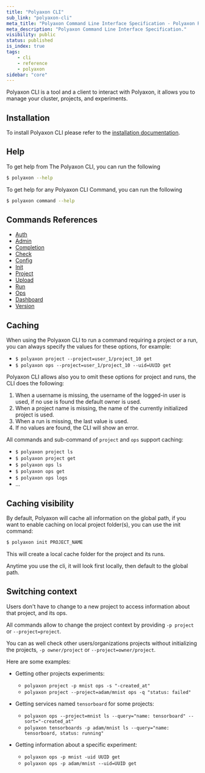 ```yaml
---
title: "Polyaxon CLI"
sub_link: "polyaxon-cli"
meta_title: "Polyaxon Command Line Interface Specification - Polyaxon References"
meta_description: "Polyaxon Command Line Interface Specification."
visibility: public
status: published
is_index: true
tags:
    - cli
    - reference
    - polyaxon
sidebar: "core"
---
```


Polyaxon CLI is a tool and a client to interact with Polyaxon,
it allows you to manage your cluster, projects, and experiments.

## Installation

To install Polyaxon CLI please refer to the [installation documentation](/docs/setup/cli/).


## Help

To get help from The Polyaxon CLI, you can run the following

```bash
$ polyaxon --help
```

To get help for any Polyaxon CLI Command, you can run the following

```bash
$ polyaxon command --help
```

## Commands References

 * [Auth](auth/)
 * [Admin](admin/)
 * [Completion](completion/)
 * [Check](check/)
 * [Config](config/)
 * [Init](init/)
 * [Project](project/)
 * [Upload](Upload/)
 * [Run](run/)
 * [Ops](ops/)
 * [Dashboard](dashboard/)
 * [Version](version/)

## Caching

When using the Polyaxon CLI to run a command requiring a project or a run,
you can always specify the values for these options, for example:

 * `$ polyaxon project --project=user_1/project_10 get`
 * `$ polyaxon ops --project=user_1/project_10 --uid=UUID get`


Polyaxon CLI allows also you to omit these options for project and runs, the CLI does the following:

 1. When a username is missing, the username of the logged-in user is used, if no use is found the default owner is used.
 2. When a project name is missing, the name of the currently initialized project is used.
 3. When a run is missing, the last value is used.
 4. If no values are found, the CLI will show an error.

All commands and sub-command of `project` and `ops` support caching:

 * `$ polyaxon project ls`
 * `$ polyaxon project get`
 * `$ polyaxon ops ls`
 * `$ polyaxon ops get`
 * `$ polyaxon ops logs`
 * ...
 
## Caching visibility

By default, Polyaxon will cache all information on the global path, if you want to enable caching on local project folder(s), you can use the init command:

```bash
$ polyaxon init PROJECT_NAME
``` 

This will create a local cache folder for the project and its runs.

Anytime you use the cli, it will look first locally, then default to the global path.

## Switching context

Users don't have to change to a new project to access information about that project, and its ops.

All commands allow to change the project context by providing `-p project` or `--project=project`.

You can as well check other users/organizations projects without initializing the projects, `-p owner/project` or `--project=owner/project`.

Here are some examples:

 * Getting other projects experiments:
 
    * `polyaxon project -p mnist ops -s "-created_at"`
    * `polyaxon project --project=adam/mnist ops -q "status: failed"`
    
 * Getting services named `tensorboard` for some projects:
 
    * `polyaxon ops --project=mnist ls --query="name: tensorboard" --sort="-created_at"`
    * `polyaxon tensorboards -p adam/mnist ls --query="name: tensorboard, status: running"`

 * Getting information about a specific experiment:
 
    * `polyaxon ops -p mnist -uid UUID get`
    * `polyaxon ops -p adam/mnist --uid=UUID get`
